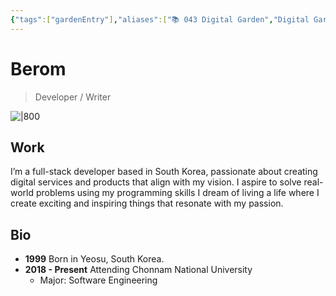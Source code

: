 ```yaml
---
{"tags":["gardenEntry"],"aliases":["📚 043 Digital Garden","Digital Garden"],"link":null,"up":null,"persona":null,"index":null,"date_created":"2023-10-21","date_modified":"2024-01-27","dg-publish":true,"dg-home":true,"cssclasses":[],"permalink":"/atlas/maps/the-berom/","contentClasses":"","dgPassFrontmatter":true,"noteIcon":"1","created":"2023-12-17T14:36:40.487+09:00","updated":"2024-01-27T19:11:36.379+09:00"}
---
```


# Berom
> Developer / Writer

![|800](/img/user/Atlas/Utils/_attachments/70FA85F7-5F93-4E61-AB42-4D6995A16944_1_201_a.jpeg)
## Work
I’m a full-stack developer based in South Korea, passionate about creating digital services and products that align with my vision.
I aspire to solve real-world problems using my programming skills
I dream of living a life where I create exciting and inspiring things that resonate with my passion.

## Bio
- **1999** Born in Yeosu, South Korea.
- **2018 - Present** Attending Chonnam National University
    - Major: Software Engineering